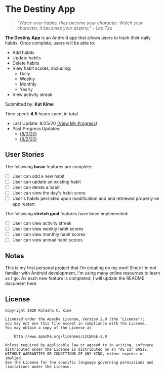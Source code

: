 # The Destiny App

> *"Watch your habits, they become your character. Watch your character, it becomes your destiny.” - Lao Tzu*

**The Destiny App** is an Android app that allows users to track their daily habits. Once complete, users will be able to:
 - Add habits
 - Update habits
 - Delete habits
 - View habit scores, including:
    - Daily
    - Weekly
    - Monthly
    - Yearly
 - View activity streak

Submitted by: **Kat Kime**

Time spent: **4.5** hours spent in total
  - Last Update: 8/25/20 [(View My Progress)](https://twitter.com/katexcellence/status/1298476783201787905)
  - Past Progress Updates:
    - [(8/3/20)](https://twitter.com/katexcellence/status/1290473962686656514)
    - [(8/2/20)](https://twitter.com/katexcellence/status/1289978879830970369)

## User Stories

The following **basic** features are complete:

* [ ] User can add a new habit
* [ ] User can update an existing habit
* [ ] User can delete a habit
* [ ] User can view the day's habit score
* [ ] User's habits persisted upon modification and and retrieved properly on app restart

The following **stretch goal** features have been implemented:
* [ ] User can view activity streak
* [ ] User can view weekly habit scores
* [ ] User can view monthly habit scores
* [ ] User can view annual habit scores

## Notes

This is my first personal project that I'm creating on my own! Since I'm not familiar with Android development, I'm using many online resources to learn as I go. As each new feature is completed, I will update the README document here.

## License

    Copyright 2020 Katasha C. Kime

    Licensed under the Apache License, Version 2.0 (the "License");
    you may not use this file except in compliance with the License.
    You may obtain a copy of the License at

        http://www.apache.org/licenses/LICENSE-2.0

    Unless required by applicable law or agreed to in writing, software
    distributed under the License is distributed on an "AS IS" BASIS,
    WITHOUT WARRANTIES OR CONDITIONS OF ANY KIND, either express or implied.
    See the License for the specific language governing permissions and
    limitations under the License.
